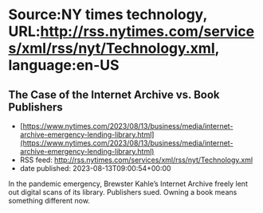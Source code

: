 # Source:NY times technology, URL:http://rss.nytimes.com/services/xml/rss/nyt/Technology.xml, language:en-US

## The Case of the Internet Archive vs. Book Publishers
 - [https://www.nytimes.com/2023/08/13/business/media/internet-archive-emergency-lending-library.html](https://www.nytimes.com/2023/08/13/business/media/internet-archive-emergency-lending-library.html)
 - RSS feed: http://rss.nytimes.com/services/xml/rss/nyt/Technology.xml
 - date published: 2023-08-13T09:00:54+00:00

In the pandemic emergency, Brewster Kahle’s Internet Archive freely lent out digital scans of its library. Publishers sued. Owning a book means something different now.

